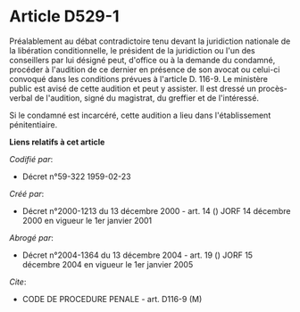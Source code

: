 # Article D529-1

Préalablement au débat contradictoire tenu devant la juridiction nationale de la libération conditionnelle, le président de
la juridiction ou l'un des conseillers par lui désigné peut, d'office ou à la demande du condamné, procéder à l'audition de
ce dernier en présence de son avocat ou celui-ci convoqué dans les conditions prévues à l'article D. 116-9. Le ministère
public est avisé de cette audition et peut y assister. Il est dressé un procès-verbal de l'audition, signé du magistrat, du
greffier et de l'intéressé.

Si le condamné est incarcéré, cette audition a lieu dans l'établissement pénitentiaire.

**Liens relatifs à cet article**

_Codifié par_:

  - Décret n°59-322 1959-02-23

_Créé par_:

  - Décret n°2000-1213 du 13 décembre 2000 - art. 14 () JORF 14 décembre 2000 en vigueur le 1er janvier 2001

_Abrogé par_:

  - Décret n°2004-1364 du 13 décembre 2004 - art. 19 () JORF 15 décembre 2004 en vigueur le 1er janvier 2005

_Cite_:

  - CODE DE PROCEDURE PENALE - art. D116-9 (M)

